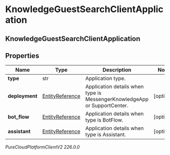 # KnowledgeGuestSearchClientApplication

## KnowledgeGuestSearchClientApplication

## Properties

|Name | Type | Description | Notes|
|------------ | ------------- | ------------- | -------------|
| **type** | str | Application type. | |
| **deployment** | [EntityReference](EntityReference) | Application details when type is MessengerKnowledgeApp or SupportCenter. | [optional] |
| **bot_flow** | [EntityReference](EntityReference) | Application details when type is BotFlow. | [optional] |
| **assistant** | [EntityReference](EntityReference) | Application details when type is Assistant. | [optional] |



_PureCloudPlatformClientV2 226.0.0_
